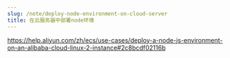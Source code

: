 ```yaml
---
slug: /note/deploy-node-environment-on-cloud-server
title: 在云服务器中部署node环境
---
```

https://help.aliyun.com/zh/ecs/use-cases/deploy-a-node-js-environment-on-an-alibaba-cloud-linux-2-instance#2c8bcdf02116b
